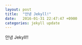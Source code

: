 ```yaml
---
layout: post
title:  "안녕 Jekyll!"
date:   2016-01-31 22:47:47 +0900
categories: jekyll update
---
```

안녕 Jekyll!!